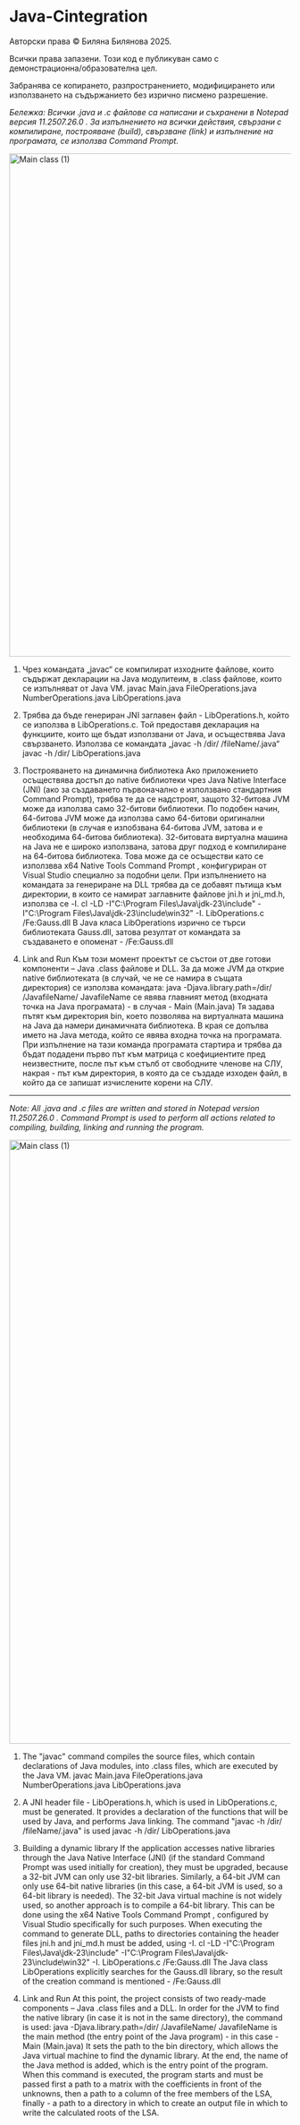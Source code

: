 # Java-Cintegration

Авторски права
© Биляна Билянова 2025.

Всички права запазени. Този код е публикуван само с демонстрационна/образователна цел.

Забранява се копирането, разпространението, модифицирането или използването на съдържанието без изрично писмено разрешение.

*Бележка: Всички .java и .c файлове са написани и съхранени в Notepad версия 11.2507.26.0 . За изпълнението на всички действия, свързани с компилиране, построяване (build), свързване (link) и изпълнение на програмата, се използва Command Prompt.*

<img width="920" height="900" alt="Main class (1)" src="https://github.com/user-attachments/assets/d629f958-af3f-421d-898e-c4067fddda35" />

1. Чрез командата „javac“ се компилират изходните файлове, които съдържат декларации на Java модулитеим, в .class файлове, които се изпълняват от Java VM.
    javac Main.java FileOperations.java NumberOperations.java LibOperations.java

2. Трябва да бъде генериран JNI заглавен файл - LibOperations.h, който се използва в LibOperations.c. Той предоставя декларация на функциите, които ще бъдат използвани от Java, и осъществява Java свързването.
Използва се командата „javac -h /dir/ /fileName/.java“
    javac -h /dir/ LibOperations.java

3. Построяването на динамична библиотека
Ако приложението осъществява достъп до native библиотеки чрез Java Native Interface (JNI) (ако за създаването първоначално е използвано стандартния Command Prompt), трябва те да се надстроят, защото 32-битова JVM може да използва само 32-битови библиотеки. По подобен начин, 64-битова JVM може да използва само 64-битови оригинални библиотеки (в случая е изпобзвана 64-битова JVM, затова и е необходима 64-битова библиотека).
32-битовата виртуална машина на Java не е широко използвана, затова друг подход е компилиране на 64-битова библиотека. Това може да се осъществи като се използвва x64 Native Tools Command Prompt , конфигуриран от Visual Studio специално за подобни цели. При изпълнението на командата за генериране на DLL трябва да се добавят пътища към директории, в които се намират заглавните файлове jni.h и jni_md.h, използва се -I.
   cl -LD -I"C:\Program Files\Java\jdk-23\include" -I"C:\Program Files\Java\jdk-23\include\win32" -I. LibOperations.c /Fe:Gauss.dll
В Java класа LibOperations изрично се търси библиотеката Gauss.dll, затова резултат от командата за създаването е опоменат - /Fe:Gauss.dll

4. Link and Run
Към този момент проектът се състои от две готови компоненти – Java .class файлове и DLL. За да може JVM да открие native библиотеката (в случай, че не се намира в същата директория) се използва командата:
    java -Djava.library.path=/dir/ /JavafileName/
JavafileName се явява главният метод (входната точка на Java програмата) - в случая - Main (Main.java)
Тя задава пътят към директория bin, което позволява на виртуалната машина на Java да намери динамичната библиотека. В края се допълва името на Java метода, който се явява входна точка на програмата. При изпълнение на тази команда програмата стартира и трябва да бъдат подадени първо път към матрица с коефициентите пред неизвестните, после път към стълб от свободните членове на СЛУ, накрая - път към директория, в която да се създаде изходен файл, в който да се запишат изчислените корени на СЛУ.


--------------------------------------------------------------------------------------------------------------------------------------------------------------------------------------------------------------------

*Note: All .java and .c files are written and stored in Notepad version 11.2507.26.0 . Command Prompt is used to perform all actions related to compiling, building, linking and running the program.*

<img width="1920" height="1080" alt="Main class (1)" src="https://github.com/user-attachments/assets/d629f958-af3f-421d-898e-c4067fddda35" />

1. The "javac" command compiles the source files, which contain declarations of Java modules, into .class files, which are executed by the Java VM.
javac Main.java FileOperations.java NumberOperations.java LibOperations.java

2. A JNI header file - LibOperations.h, which is used in LibOperations.c, must be generated. It provides a declaration of the functions that will be used by Java, and performs Java linking.
The command "javac -h /dir/ /fileName/.java" is used
javac -h /dir/ LibOperations.java

3. Building a dynamic library
If the application accesses native libraries through the Java Native Interface (JNI) (if the standard Command Prompt was used initially for creation), they must be upgraded, because a 32-bit JVM can only use 32-bit libraries. Similarly, a 64-bit JVM can only use 64-bit native libraries (in this case, a 64-bit JVM is used, so a 64-bit library is needed).
The 32-bit Java virtual machine is not widely used, so another approach is to compile a 64-bit library. This can be done using the x64 Native Tools Command Prompt , configured by Visual Studio specifically for such purposes. When executing the command to generate DLL, paths to directories containing the header files jni.h and jni_md.h must be added, using -I.
cl -LD -I"C:\Program Files\Java\jdk-23\include" -I"C:\Program Files\Java\jdk-23\include\win32" -I. LibOperations.c /Fe:Gauss.dll
The Java class LibOperations explicitly searches for the Gauss.dll library, so the result of the creation command is mentioned - /Fe:Gauss.dll

4. Link and Run
At this point, the project consists of two ready-made components – Java .class files and a DLL. In order for the JVM to find the native library (in case it is not in the same directory), the command is used:
java -Djava.library.path=/dir/ /JavafileName/
JavafileName is the main method (the entry point of the Java program) - in this case - Main (Main.java)
It sets the path to the bin directory, which allows the Java virtual machine to find the dynamic library. At the end, the name of the Java method is added, which is the entry point of the program. When this command is executed, the program starts and must be passed first a path to a matrix with the coefficients in front of the unknowns, then a path to a column of the free members of the LSA, finally - a path to a directory in which to create an output file in which to write the calculated roots of the LSA.




